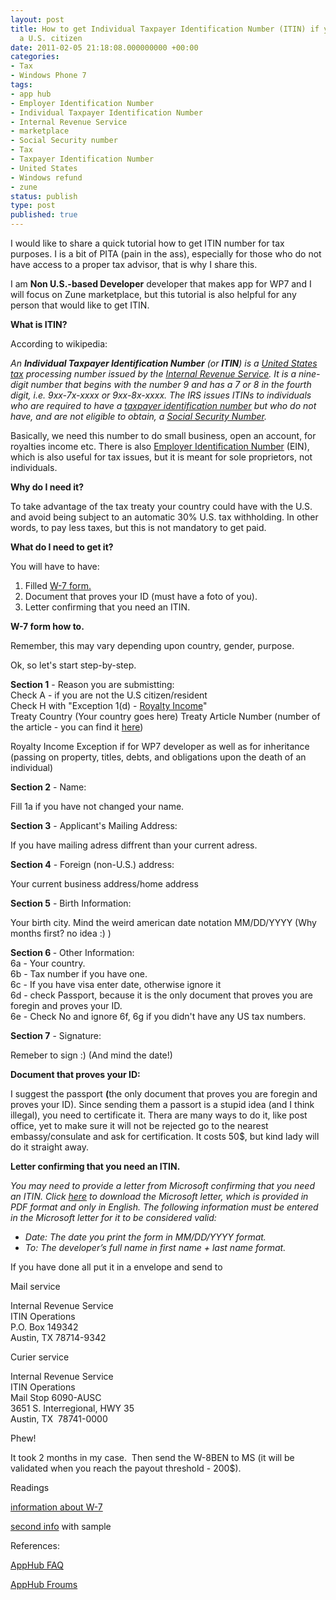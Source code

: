 ```yaml
---
layout: post
title: How to get Individual Taxpayer Identification Number (ITIN) if you are not
  a U.S. citizen
date: 2011-02-05 21:18:08.000000000 +00:00
categories:
- Tax
- Windows Phone 7
tags:
- app hub
- Employer Identification Number
- Individual Taxpayer Identification Number
- Internal Revenue Service
- marketplace
- Social Security number
- Tax
- Taxpayer Identification Number
- United States
- Windows refund
- zune
status: publish
type: post
published: true
---
```

I would like to share a quick tutorial how to get ITIN number for tax purposes. I is a bit of PITA (pain in the ass), especially for those who do not have access to a proper tax advisor, that is why I share this.

<p>I am <strong>Non U.S.-based Developer</strong> developer that makes app for WP7 and I will focus on Zune marketplace, but this tutorial is also helpful for any person that would like to get ITIN.</p>
<p><strong>What is ITIN?</strong></p>
<p>According to wikipedia:</p>
<p><em>An <strong>Individual Taxpayer Identification Number</strong> (or <strong>ITIN</strong>) is a <a title="Taxation in the United States" href="http://en.wikipedia.org/wiki/Taxation_in_the_United_States">United States tax</a> processing number issued by the <a title="Internal Revenue Service" href="http://en.wikipedia.org/wiki/Internal_Revenue_Service">Internal Revenue Service</a>. It is a nine-digit number that begins with the number 9 and has a 7 or 8 in the fourth digit, i.e. 9xx-7x-xxxx or 9xx-8x-xxxx. The IRS issues ITINs to individuals who are required to have a <a title="Taxpayer identification number" href="http://en.wikipedia.org/wiki/Taxpayer_identification_number">taxpayer identification number</a> but who do not have, and are not eligible to obtain, a <a title="Social Security Number" href="http://en.wikipedia.org/wiki/Social_Security_Number">Social Security Number</a>.</em></p>
<p>Basically, we need this number to do small business, open an account, for royalties income etc. There is also <a class="zem_slink" title="Employer Identification Number" href="http://en.wikipedia.org/wiki/Employer_Identification_Number" rel="wikipedia">Employer Identification Number</a> (EIN), which is also useful for tax issues, but it is meant for sole proprietors, not individuals.</p>
<p><strong>Why do I need it?</strong></p>
<p>To take advantage of the tax treaty your country could have with the U.S. and avoid being subject to an automatic 30% U.S. tax withholding. In other words, to pay less taxes, but this is not mandatory to get paid.</p>
<p><strong>What do I need to get it?</strong></p>
<p>You will have to have:</p>
<ol>
<li>Filled <a href="http://www.irs.gov/pub/irs-pdf/fw7.pdf" target="_blank">W-7 form.</a></li>
<li>Document that proves your ID (must have a foto of you).</li>
<li>Letter confirming that you need an ITIN.</li>
</ol>
<p><strong>W-7 form how to.</strong></p>
<p>Remember, this may vary depending upon country, gender, purpose.</p>
<p>Ok, so let's start step-by-step.</p>
<p><strong>Section 1</strong> - Reason you are submistting:<br />
Check A - if you are not the U.S citizen/resident<br />
Check H with "Exception 1(d) - <a class="zem_slink" title="Royalties" href="http://en.wikipedia.org/wiki/Royalties" rel="wikipedia">Royalty Income</a>"<br />
Treaty Country (Your country goes here) Treaty Article Number (number of the article - you can find it <a href="http://www.irs.gov/businesses/international/article/0,,id=96739,00.html" target="_blank">here</a>)</p>
<p>Royalty Income Exception if for WP7 developer as well as for inheritance (passing on property, titles, debts, and obligations upon the death of an individual)</p>
<p><strong>Section 2</strong> - Name:</p>
<p>Fill 1a if you have not changed your name.</p>
<p><strong>Section 3</strong> - Applicant's Mailing Address:</p>
<p>If you have mailing adress diffrent than your current adress.</p>
<p><strong>Section 4</strong> - Foreign (non-U.S.) address:</p>
<p>Your current business address/home address</p>
<p><strong>Section 5</strong> - Birth Information:</p>
<p>Your birth city. Mind the weird american date notation MM/DD/YYYY (Why months first? no idea :) )</p>
<p><strong>Section 6 </strong>- Other Information:<br />
6a - Your country.<br />
6b - Tax number if you have one.<br />
6c - If you have visa enter date, otherwise ignore it<br />
6d - check Passport, because it is the only document that proves you are foregin and proves your ID.<br />
6e - Check No and ignore 6f, 6g if you didn't have any US tax numbers.</p>
<p><strong>Section 7</strong> - Signature:</p>
<p>Remeber to sign :) (And mind the date!)</p>
<p><strong>Document that proves your ID:</strong></p>
<p>I suggest the passport <strong>(</strong>the only document that proves you are foregin and proves your ID). Since sending them a passort is a stupid idea (and I think illegal), you need to certificate it. Thera are many ways to do it, like post office, yet to make sure it will not be rejected go to the nearest embassy/consulate and ask for certification. It costs 50$, but kind lady will do it straight away.</p>
<p><strong>Letter confirming that you need an ITIN.</strong></p>
<p><em>You may need to provide a letter from Microsoft confirming that you need an ITIN. Click <a href="http://create.msdn.com/downloads/?id=492">here</a> to download the Microsoft letter, which is provided in PDF format and only in English. The following information must be entered in the Microsoft letter for it to be considered valid:</em></p>
<ul>
<li><em>Date: The date you print the form in MM/DD/YYYY format. </em></li>
<li><em>To: The developer’s full name in first name + last name format. </em></li>
</ul>
<p>If you have done all put it in a envelope and send to</p>
<p>Mail service</p>
<p>Internal Revenue Service<br />
ITIN Operations<br />
P.O. Box 149342<br />
Austin, TX 78714-9342</p>
<p>Curier service</p>
<p>Internal Revenue Service<br />
ITIN Operations<br />
Mail Stop 6090-AUSC<br />
3651 S. Interregional, HWY 35<br />
Austin, TX  78741-0000</p>
<p>Phew!</p>
<p>It took 2 months in my case.  Then send the W-8BEN to MS (it will be validated when you reach the payout threshold - 200$).</p>
<p>Readings</p>
<p><a href="http://www.irs.gov/pub/irs-pdf/iw7.pdf" target="_blank">information about W-7 </a></p>
<p><a href="http://www.irs.gov/pub/irs-pdf/iw7sp.pdf" target="_blank">second info</a> with sample</p>
<p>References:</p>
<p><a href="http://create.msdn.com/en-US/home/faq/windows_phone_7#wp7faq48" target="_blank">AppHub FAQ</a></p>
<p><a href="http://forums.create.msdn.com/forums/" target="_blank">AppHub Froums</a></p>
